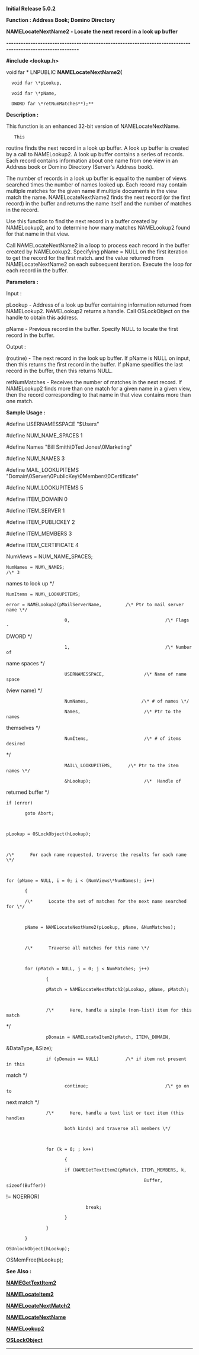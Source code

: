 




<!--
 /\* Font Definitions \*/
 @font-face
 {font-family:Courier;
 panose-1:2 7 4 9 2 2 5 2 4 4;}
@font-face
 {font-family:Helv;
 panose-1:2 11 6 4 2 2 2 3 2 4;}
@font-face
 {font-family:"Cambria Math";
 panose-1:2 4 5 3 5 4 6 3 2 4;}
 /\* Style Definitions \*/
 p.MsoNormal, li.MsoNormal, div.MsoNormal
 {margin-top:0cm;
 margin-right:0cm;
 margin-bottom:8.0pt;
 margin-left:0cm;
 line-height:107%;
 font-size:11.0pt;
 font-family:"Calibri",sans-serif;}
.MsoChpDefault
 {font-size:11.0pt;}
.MsoPapDefault
 {margin-bottom:8.0pt;
 line-height:107%;}
 /\* Page Definitions \*/
 @page WordSection1
 {size:612.0pt 792.0pt;
 margin:72.0pt 72.0pt 72.0pt 72.0pt;}
div.WordSection1
 {page:WordSection1;}
-->




**Initial Release 5.0.2**



**Function : Address Book; Domino
Directory**



**NAMELocateNextName2** **- Locate
the next record in a look up buffer**


**----------------------------------------------------------------------------------------------------------**



**#include <lookup.h>**



void
far \* LNPUBLIC **NAMELocateNextName2(**  

      void far \*pLookup,  

      void far \*pName,  

      DWORD far \*retNumMatches**);**



**Description :**



This
function is an enhanced 32-bit version of NAMELocateNextName. 


 


       This
routine finds the next record in a look up buffer. A look up buffer is created
by a call to NAMELookup2. A look up buffer contains a series of records. Each
record contains information about one name from one view in an Address book or
Domino Directory (Server's Address book).  

  

The number of records in a look up buffer is equal to the number of views
searched times the number of names looked up. Each record may contain multiple
matches for the given name if multiple documents in the view match the name.
NAMELocateNextName2 finds the next record (or the first record) in the buffer
and returns the name itself and the number of matches in the record.  

  

Use this function to find the next record in a buffer created by NAMELookup2,
and to determine how many matches NAMELookup2 found for that name in that view.  

  

Call NAMELocateNextName2 in a loop to process each record in the buffer created
by NAMELookup2. Specifying pName = NULL on the first iteration to get the
record for the first match. and the value returned from NAMELocateNextName2 on
each subsequent iteration. Execute the loop for each record in the buffer.


 


 


**Parameters :**



Input :  

pLookup  -  Address of a look up buffer containing information returned from
NAMELookup2. NAMELookup2 returns a handle. Call OSLockObject on the handle to
obtain this address.  

  

pName  -  Previous record in the buffer. Specify NULL to locate the first
record in the buffer.  

  




Output :  

(routine)  -  The next record in the look up buffer. If pName is NULL on input,
then this returns the first record in the buffer. If pName specifies the last
record in the buffer, then this returns NULL.  

  

  

retNumMatches  -  Receives the number of matches in the next record. If
NAMELookup2 finds more than one match for a given name in a given view, then
the record corresponding to that name in that view contains more than one
match.  

  




 **Sample Usage :**


#define USERNAMESSPACE
"$Users"  

#define NUM\_NAME\_SPACES 1  

#define Names             "Bill Smith\0Ted Jones\0Marketing"  

#define NUM\_NAMES  3  

#define MAIL\_LOOKUPITEMS
"Domain\0Server\0PublicKey\0Members\0Certificate"  

#define NUM\_LOOKUPITEMS 5  

#define ITEM\_DOMAIN               0  

#define ITEM\_SERVER               1  

#define ITEM\_PUBLICKEY    2  

#define ITEM\_MEMBERS      3  

#define    ITEM\_CERTIFICATE 4  

      

NumViews = NUM\_NAME\_SPACES;  

    NumNames = NUM\_NAMES;                                               /\* 3
names to look up \*/  

    NumItems = NUM\_LOOKUPITEMS;  

    error = NAMELookup2(pMailServerName,         /\* Ptr to mail server name \*/  

                          0,                                    /\* Flags -
DWORD \*/  

                          1,                                    /\* Number of
name spaces \*/  

                          USERNAMESSPACE,               /\* Name of name space
(view name) \*/  

                          NumNames,                    /\* # of names \*/  

                          Names,                        /\* Ptr to the names
themselves \*/  

                          NumItems,                     /\* # of items desired
\*/  

                          MAIL\_LOOKUPITEMS,      /\* Ptr to the item names \*/  

                          &hLookup);                    /\*  Handle of
returned buffer \*/  

    if (error)  

           goto Abort;  

  

    pLookup = OSLockObject(hLookup);  

  

    /\*      For each name requested, traverse the results for each name \*/  

  

    for (pName = NULL, i = 0; i < (NumViews\*NumNames); i++)  

           {  

           /\*      Locate the set of matches for the next name searched for \*/  

  

           pName = NAMELocateNextName2(pLookup, pName, &NumMatches);  

  

           /\*      Traverse all matches for this name \*/  

  

           for (pMatch = NULL, j = 0; j < NumMatches; j++)  

                   {  

                   pMatch = NAMELocateNextMatch2(pLookup, pName, pMatch);  

  

                   /\*      Here, handle a simple (non-list) item for this match
\*/  

  

                   pDomain = NAMELocateItem2(pMatch, ITEM\_DOMAIN,
&DataType, &Size);  

                   if (pDomain == NULL)          /\* if item not present in this
match \*/  

                          continue;                             /\* go on to
next match \*/  

  

                   /\*      Here, handle a text list or text item (this handles  

                          both kinds) and traverse all members \*/  

  

                   for (k = 0; ; k++)  

                          {  

                          if (NAMEGetTextItem2(pMatch, ITEM\_MEMBERS, k,   

                                                        Buffer, sizeof(Buffer))
!= NOERROR)  

                                  break;  

                          }  

                   }  

           }  

    OSUnlockObject(hLookup);  

OSMemFree(hLookup);


 **See Also :**


**[NAMEGetTextItem2](notes:///8525872100478C66/61FD4E9848264AD28525620B006BA8BD/A037D015E98CD0DA8525680F005C8B14)**


**[NAMELocateItem2](notes:///8525872100478C66/61FD4E9848264AD28525620B006BA8BD/C3B8D7B0F1E9A1B88525680F005C5DFA)**


**[NAMELocateNextMatch2](notes:///8525872100478C66/61FD4E9848264AD28525620B006BA8BD/B5D0BA71993006908525680F005C39A4)**


**[NAMELocateNextName](NAMELocateNextName.md)**


**[NAMELookup2](notes:///8525872100478C66/61FD4E9848264AD28525620B006BA8BD/7B7DBB5F82E0197E482573FB00323579)**


**[OSLockObject](OSLockObject.md)**



----------------------------------------------------------------------------------------------------------


 





